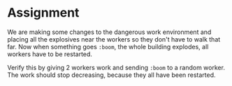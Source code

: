 # Assignment

We are making some changes to the dangerous work environment and placing all the explosives near the workers so they don't have to walk that far. Now when something goes `:boom`, the whole building explodes, all workers have to be restarted.

Verify this by giving 2 workers work and sending `:boom` to a random worker. The work should stop decreasing, because they all have been restarted.
